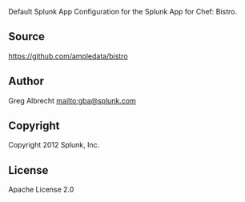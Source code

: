 Default Splunk App Configuration for the Splunk App for Chef: Bistro.


## Source
https://github.com/ampledata/bistro

## Author
Greg Albrecht <mailto:gba@splunk.com>

## Copyright
Copyright 2012 Splunk, Inc.

## License
Apache License 2.0
